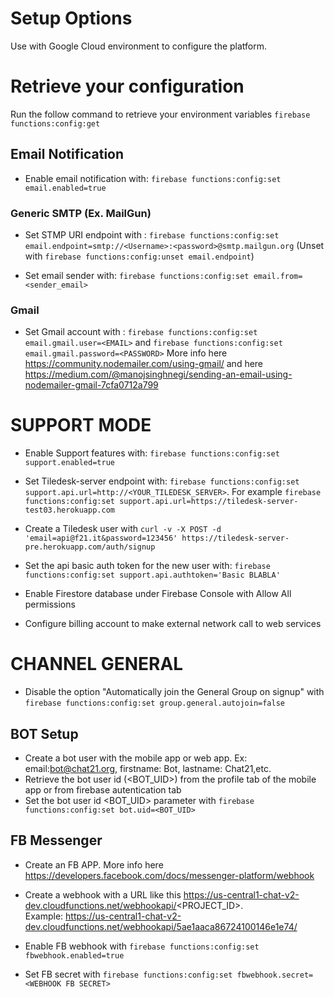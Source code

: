
# Setup Options
Use with Google Cloud environment to configure the platform.

# Retrieve your configuration
Run the follow command to retrieve your environment variables ```firebase functions:config:get``` 

## Email Notification
* Enable email notification with: ```firebase functions:config:set email.enabled=true```

### Generic SMTP (Ex. MailGun)
* Set STMP URI endpoint with : ```firebase functions:config:set email.endpoint=smtp://<Username>:<password>@smtp.mailgun.org``` 
        (Unset with ```firebase functions:config:unset email.endpoint```)

* Set email sender with: ```firebase functions:config:set email.from=<sender_email>```
### Gmail
* Set Gmail account with  : ```firebase functions:config:set email.gmail.user=<EMAIL>``` and ```firebase functions:config:set email.gmail.password=<PASSWORD>``` More info here https://community.nodemailer.com/using-gmail/ and here https://medium.com/@manojsinghnegi/sending-an-email-using-nodemailer-gmail-7cfa0712a799


# SUPPORT MODE
* Enable Support features with: ```firebase functions:config:set support.enabled=true```
* Set Tiledesk-server endpoint with: ```firebase functions:config:set support.api.url=http://<YOUR_TILEDESK_SERVER>```. For example 
```firebase functions:config:set support.api.url=https://tiledesk-server-test03.herokuapp.com```
* Create a Tiledesk user with ```curl -v -X POST -d 'email=api@f21.it&password=123456' https://tiledesk-server-pre.herokuapp.com/auth/signup```

* Set the api basic auth token for the new user with: ```firebase functions:config:set support.api.authtoken='Basic BLABLA'```
* Enable Firestore database under Firebase Console with Allow All permissions
* Configure billing account to make external network call to web services

# CHANNEL GENERAL

* Disable the option "Automatically join the General Group on signup" with ```firebase functions:config:set group.general.autojoin=false```

## BOT Setup
* Create a bot user with the mobile app or web app. Ex: email:bot@chat21.org, firstname: Bot, lastname: Chat21,etc.
* Retrieve the bot user id (<BOT_UID>) from the profile tab of the mobile app or from firebase autentication tab
* Set the bot user id <BOT_UID> parameter with ```firebase functions:config:set bot.uid=<BOT_UID>```

## FB Messenger
* Create an FB APP. More info here https://developers.facebook.com/docs/messenger-platform/webhook
* Create a webhook with a URL like this https://us-central1-chat-v2-dev.cloudfunctions.net/webhookapi/<PROJECT_ID>.  
    Example: https://us-central1-chat-v2-dev.cloudfunctions.net/webhookapi/5ae1aaca86724100146e1e74/

* Enable FB webhook with ```firebase functions:config:set fbwebhook.enabled=true```
* Set FB secret with ```firebase functions:config:set fbwebhook.secret=<WEBHOOK FB SECRET>```